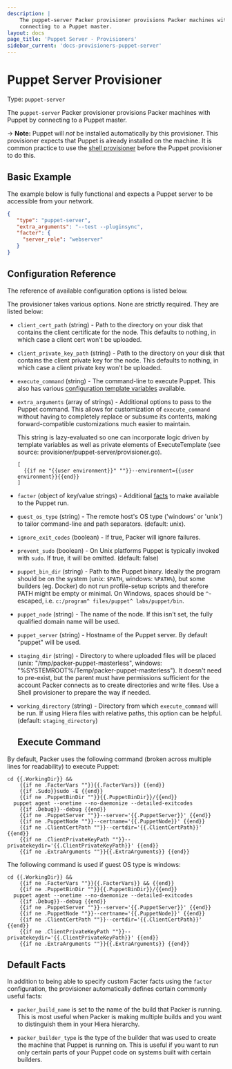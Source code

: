 ```yaml
---
description: |
    The puppet-server Packer provisioner provisions Packer machines with Puppet by
    connecting to a Puppet master.
layout: docs
page_title: 'Puppet Server - Provisioners'
sidebar_current: 'docs-provisioners-puppet-server'
---
```


# Puppet Server Provisioner

Type: `puppet-server`

The `puppet-server` Packer provisioner provisions Packer machines with Puppet
by connecting to a Puppet master.

-&gt; **Note:** Puppet will *not* be installed automatically by this
provisioner. This provisioner expects that Puppet is already installed on the
machine. It is common practice to use the [shell
provisioner](/docs/provisioners/shell.html) before the Puppet provisioner to do
this.

## Basic Example

The example below is fully functional and expects a Puppet server to be
accessible from your network.

``` json
{
   "type": "puppet-server",
   "extra_arguments": "--test --pluginsync",
   "facter": {
     "server_role": "webserver"
   }
}
```

## Configuration Reference

The reference of available configuration options is listed below.

The provisioner takes various options. None are strictly required. They are
listed below:

-   `client_cert_path` (string) - Path to the directory on your disk that
    contains the client certificate for the node. This defaults to nothing, in
    which case a client cert won't be uploaded.

-   `client_private_key_path` (string) - Path to the directory on your disk
    that contains the client private key for the node. This defaults to
    nothing, in which case a client private key won't be uploaded.

-   `execute_command` (string) - The command-line to execute Puppet. This also
    has various [configuration template variables](/docs/templates/engine.html)
    available.

-   `extra_arguments` (array of strings) - Additional options to pass to the
    Puppet command. This allows for customization of `execute_command` without
    having to completely replace or subsume its contents, making
    forward-compatible customizations much easier to maintain.

    This string is lazy-evaluated so one can incorporate logic driven by
    template variables as well as private elements of ExecuteTemplate (see
    source: provisioner/puppet-server/provisioner.go).

        [
          {{if ne "{{user environment}}" ""}}--environment={{user environment}}{{end}}
        ]

-   `facter` (object of key/value strings) - Additional
    [facts](https://puppetlabs.com/facter) to make available to the Puppet run.

-   `guest_os_type` (string) - The remote host's OS type ('windows' or 'unix')
    to tailor command-line and path separators. (default: unix).

-   `ignore_exit_codes` (boolean) - If true, Packer will ignore failures.

-   `prevent_sudo` (boolean) - On Unix platforms Puppet is typically invoked
    with `sudo`. If true, it will be omitted. (default: false)

-   `puppet_bin_dir` (string) - Path to the Puppet binary. Ideally the program
    should be on the system (unix: `$PATH`, windows: `%PATH%`), but some
    builders (eg. Docker) do not run profile-setup scripts and therefore PATH
    might be empty or minimal. On Windows, spaces should be `^`-escaped, i.e.
    `c:/program^ files/puppet^ labs/puppet/bin`.

-   `puppet_node` (string) - The name of the node. If this isn't set, the fully
    qualified domain name will be used.

-   `puppet_server` (string) - Hostname of the Puppet server. By default
    "puppet" will be used.

-   `staging_dir` (string) - Directory to where uploaded files will be placed
    (unix: "/tmp/packer-puppet-masterless", windows:
    "%SYSTEMROOT%/Temp/packer-puppet-masterless"). It doesn't need to
    pre-exist, but the parent must have permissions sufficient for the account
    Packer connects as to create directories and write files. Use a Shell
    provisioner to prepare the way if needed.

-   `working_directory` (string) - Directory from which `execute_command` will
    be run. If using Hiera files with relative paths, this option can be
    helpful. (default: `staging_directory`)

    ## Execute Command

By default, Packer uses the following command (broken across multiple lines for
readability) to execute Puppet:

    cd {{.WorkingDir}} &&
        {{if ne .FacterVars ""}}{{.FacterVars}} {{end}}
        {{if .Sudo}}sudo -E {{end}}
        {{if ne .PuppetBinDir ""}}{{.PuppetBinDir}}/{{end}}
      puppet agent --onetime --no-daemonize --detailed-exitcodes
        {{if .Debug}}--debug {{end}}
        {{if ne .PuppetServer ""}}--server='{{.PuppetServer}}' {{end}}
        {{if ne .PuppetNode ""}}--certname='{{.PuppetNode}}' {{end}}
        {{if ne .ClientCertPath ""}}--certdir='{{.ClientCertPath}}' {{end}}
        {{if ne .ClientPrivateKeyPath ""}}--privatekeydir='{{.ClientPrivateKeyPath}}' {{end}}
        {{if ne .ExtraArguments ""}}{{.ExtraArguments}} {{end}}

The following command is used if guest OS type is windows:

    cd {{.WorkingDir}} &&
        {{if ne .FacterVars ""}}{{.FacterVars}} && {{end}}
        {{if ne .PuppetBinDir ""}}{{.PuppetBinDir}}/{{end}}
      puppet agent --onetime --no-daemonize --detailed-exitcodes
        {{if .Debug}}--debug {{end}}
        {{if ne .PuppetServer ""}}--server='{{.PuppetServer}}' {{end}}
        {{if ne .PuppetNode ""}}--certname='{{.PuppetNode}}' {{end}}
        {{if ne .ClientCertPath ""}}--certdir='{{.ClientCertPath}}' {{end}}
        {{if ne .ClientPrivateKeyPath ""}}--privatekeydir='{{.ClientPrivateKeyPath}}' {{end}}
        {{if ne .ExtraArguments ""}}{{.ExtraArguments}} {{end}}

## Default Facts

In addition to being able to specify custom Facter facts using the `facter`
configuration, the provisioner automatically defines certain commonly useful
facts:

-   `packer_build_name` is set to the name of the build that Packer is running.
    This is most useful when Packer is making multiple builds and you want to
    distinguish them in your Hiera hierarchy.

-   `packer_builder_type` is the type of the builder that was used to create
    the machine that Puppet is running on. This is useful if you want to run
    only certain parts of your Puppet code on systems built with certain
    builders.
